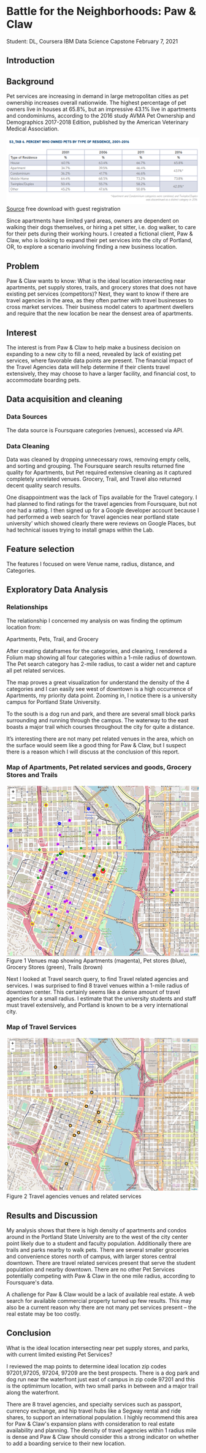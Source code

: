 # Battle for the Neighborhoods: Paw & Claw

Student: DL, Coursera
IBM Data Science Capstone
February 7, 2021

## Introduction

## Background
Pet services are increasing in demand in large metropolitan cities as pet ownership increases overall nationwide.  The highest percentage of pet owners live in houses at 65.8%, but an impressive 43.1% live in apartments and condominiums, according to the 2016 study AVMA Pet Ownership and Demographics 2017-2018 Edition, published by the American Veterinary Medical Association.

![Image](_posts/pets-residence.png)
[Source](https://www.avma.org/) free download with guest registration

Since apartments have limited yard areas, owners are dependent on walking their dogs themselves, or hiring a pet sitter, i.e. dog walker, to care for their pets during their working hours.  I created a fictional client, Paw & Claw, who is looking to expand their pet services into the city of Portland, OR, to explore a scenario involving finding a new business location.

## Problem

Paw & Claw wants to know: What is the ideal location intersecting near apartments, pet supply stores, trails, and grocery stores that does not have existing pet services (competitors)?  Next, they want to know if there are travel agencies in the area, as they often partner with travel businesses to cross market services.  Their business model caters to apartment dwellers and require that the new location be near the densest area of apartments.

## Interest

The interest is from Paw & Claw to help make a business decision on expanding to a new city to fill a need, revealed by lack of existing pet services, where favorable data points are present.  The financial impact of the Travel Agencies data will help determine if their clients travel extensively, they may choose to have a larger facility, and financial cost, to accommodate boarding pets.

## Data acquisition and cleaning

### Data Sources
The data source is Foursquare categories (venues), accessed via API.

### Data Cleaning
Data was cleaned by dropping unnecessary rows, removing empty cells, and sorting and grouping.  The Foursquare search results returned fine quality for Apartments, but Pet required extensive cleaning as it captured completely unrelated venues.  Grocery, Trail, and Travel also returned decent quality search results.  

One disappointment was the lack of Tips available for the Travel category.  I had planned to find ratings for the travel agencies from Foursquare, but not one had a rating.  I then signed up for a Google developer account because I had performed a web search for ‘travel agencies near portland state university’ which showed clearly there were reviews on Google Places, but had technical issues trying to install gmaps within the Lab.

## Feature selection
The features I focused on were Venue name, radius, distance, and Categories.

## Exploratory Data Analysis

### Relationships

The relationship I concerned my analysis on was finding the optimum location from: 

Apartments, Pets, Trail, and Grocery

After creating dataframes for the categories, and cleaning, I rendered a Folium map showing all four categories within a 1-mile radius of downtown.  The Pet search category has 2-mile radius, to cast a wider net and capture all pet related services.

The map proves a great visualization for understand the density of the 4 categories and I can easily see west of downtown is a high occurrence of Apartments, my priority data point.  Zooming in, I notice there is a university campus for Portland State University.  

To the south is a dog run and park, and there are several small block parks surrounding and running through the campus.  The waterway to the east boasts a major trail which courses throughout the city for quite a distance.

It’s interesting there are not many pet related venues in the area, which on the surface would seem like a good thing for Paw & Claw, but I suspect there is a reason which I will discuss at the conclusion of this report.

### Map of Apartments, Pet related services and goods, Grocery Stores and Trails

![Image](_posts/map1.PNG)
Figure 1 Venues map showing Apartments (magenta), Pet stores (blue), Grocery Stores (green), Trails (brown)

Next I looked at Travel search query, to find Travel related agencies and services.  I was surprised to find 8 travel venues within a 1-mile radius of downtown center.  This certainly seems like a dense amount of travel agencies for a small radius.  I estimate that the university students and staff must travel extensively, and Portland is known to be a very international city.

### Map of Travel Services

![Image](_posts/map2.PNG)
Figure 2 Travel agencies venues and related services

## Results and Discussion

My analysis shows that there is high density of apartments and condos around in the Portland State University are to the west of the city center point likely due to a student and faculty population. Additionally there are trails and parks nearby to walk pets. There are several smaller groceries and convenience stores north of campus, with larger stores central downtown. There are travel related services present that serve the student population and nearby downtown. There are no other Pet Services potentially competing with Paw & Claw in the one mile radius, according to Foursquare's data.

A challenge for Paw & Claw would be a lack of available real estate. A web search for available commercial property turned up few results.  This may also be a current reason why there are not many pet services present – the real estate may be too costly.

## Conclusion

What is the ideal location intersecting near pet supply stores, and parks, with current limited existing Pet Services?

I reviewed the map points to determine ideal location zip codes 97201,97205, 97204, 97209 are the best prospects. There is a dog park and dog run near the waterfront just east of campus in zip code 97201 and this is the optimimum location, with two small parks in between and a major trail along the waterfront.

There are 8 travel agencies, and specialty services such as passport, currency exchange, and hip travel hubs like a Segway rental and ride shares, to support an international population. I highly recommend this area for Paw & Claw's expansion plans with consideration to real estate availability and planning. The density of travel agencies within 1 radius mile is dense and Paw & Claw should consider this a strong indicator on whether to add a boarding service to their new location.


